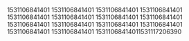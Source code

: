 1531106841401
1531106841401
1531106841401
1531106841401
1531106841401
1531106841401
1531106841401
1531106841401
1531106841401
1531106841401
1531106841401
1531106841401
1531106841401
1531106841401
15311068414011531117206390